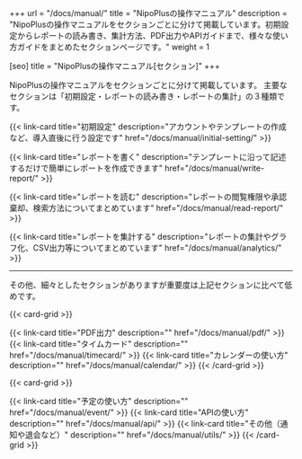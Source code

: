 +++
url = "/docs/manual/"
title = "NipoPlusの操作マニュアル"
description = "NipoPlusの操作マニュアルをセクションごとに分けて掲載しています。初期設定からレポートの読み書き、集計方法、PDF出力やAPIガイドまで、様々な使い方ガイドをまとめたセクションページです。"
weight = 1

[seo]
title = "NipoPlusの操作マニュアル[セクション]"
+++

NipoPlusの操作マニュアルをセクションごとに分けて掲載しています。
主要なセクションは「初期設定・レポートの読み書き・レポートの集計」の３種類です。

{{< link-card title="初期設定" description="アカウントやテンプレートの作成など、導入直後に行う設定です" href="/docs/manual/initial-setting/" >}}

{{< link-card title="レポートを書く" description="テンプレートに沿って記述するだけで簡単にレポートを作成できます" href="/docs/manual/write-report/" >}}

{{< link-card title="レポートを読む" description="レポートの閲覧権限や承認棄却、検索方法についてまとめています" href="/docs/manual/read-report/" >}}

{{< link-card title="レポートを集計する" description="レポートの集計やグラフ化、CSV出力等についてまとめています" href="/docs/manual/analytics/" >}}

---

その他、細々としたセクションがありますが重要度は上記セクションに比べて低めです。

{{< card-grid >}}

{{< link-card title="PDF出力" description="" href="/docs/manual/pdf/" >}}
{{< link-card title="タイムカード" description="" href="/docs/manual/timecard/" >}}
{{< link-card title="カレンダーの使い方" description="" href="/docs/manual/calendar/" >}}
{{< /card-grid >}}

{{< card-grid >}}

{{< link-card title="予定の使い方" description="" href="/docs/manual/event/" >}}
{{< link-card title="APIの使い方" description="" href="/docs/manual/api/" >}}
{{< link-card title="その他（通知や退会など）" description="" href="/docs/manual/utils/" >}}
{{< /card-grid >}}
